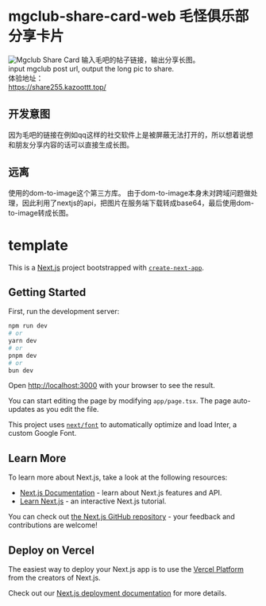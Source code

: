 # mgclub-share-card-web 毛怪俱乐部分享卡片
![Mgclub Share Card](https://github.com/KazooTTT/mgclub-share-card-web/assets/31075337/0842af6b-7c4a-485a-9d4e-5686ed6fbedf)
输入毛吧的帖子链接，输出分享长图。  
input mgclub post url, output the long pic to share.  
体验地址：  
https://share255.kazoottt.top/

## 开发意图
因为毛吧的链接在例如qq这样的社交软件上是被屏蔽无法打开的，所以想着说想和朋友分享内容的话可以直接生成长图。

## 远离
使用的dom-to-image这个第三方库。
由于dom-to-image本身未对跨域问题做处理，因此利用了nextjs的api，把图片在服务端下载转成base64，最后使用dom-to-image转成长图。


# template

This is a [Next.js](https://nextjs.org/) project bootstrapped with [`create-next-app`](https://github.com/vercel/next.js/tree/canary/packages/create-next-app).

## Getting Started

First, run the development server:

```bash
npm run dev
# or
yarn dev
# or
pnpm dev
# or
bun dev
```

Open [http://localhost:3000](http://localhost:3000) with your browser to see the result.

You can start editing the page by modifying `app/page.tsx`. The page auto-updates as you edit the file.

This project uses [`next/font`](https://nextjs.org/docs/basic-features/font-optimization) to automatically optimize and load Inter, a custom Google Font.

## Learn More

To learn more about Next.js, take a look at the following resources:

- [Next.js Documentation](https://nextjs.org/docs) - learn about Next.js features and API.
- [Learn Next.js](https://nextjs.org/learn) - an interactive Next.js tutorial.

You can check out [the Next.js GitHub repository](https://github.com/vercel/next.js/) - your feedback and contributions are welcome!

## Deploy on Vercel

The easiest way to deploy your Next.js app is to use the [Vercel Platform](https://vercel.com/new?utm_medium=default-template&filter=next.js&utm_source=create-next-app&utm_campaign=create-next-app-readme) from the creators of Next.js.

Check out our [Next.js deployment documentation](https://nextjs.org/docs/deployment) for more details.
